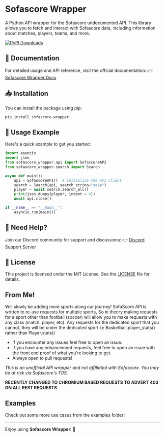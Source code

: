 # Sofascore Wrapper

A Python API wrapper for the Sofascore undocumented API. This library allows you to fetch and interact with Sofascore data, including information about matches, players, teams, and more.

[![PyPI Downloads](https://static.pepy.tech/badge/sofascore-wrapper)](https://pepy.tech/projects/sofascore-wrapper)

## 📖 Documentation
For detailed usage and API reference, visit the official documentation:
👉 [Sofascore Wrapper Docs](https://tommhe14.github.io/sofascore-wrapper)

## 📥 Installation
You can install the package using pip:
```bash
pip install sofascore-wrapper
```

## 🚀 Usage Example
Here's a quick example to get you started:
```python
import asyncio
import json
from sofascore_wrapper.api import SofascoreAPI
from sofascore_wrapper.search import Search

async def main():
    api = SofascoreAPI()  # Initialize the API client
    search = Search(api, search_string="saka")
    player = await search.search_all()
    print(json.dumps(player, indent = 4))
    await api.close()

if __name__ == "__main__":
    asyncio.run(main())
```

## 💬 Need Help?
Join our Discord community for support and discussions:
👉 [Discord Support Server](https://discord.gg/pGYmZxUKB7)

## 📜 License
This project is licensed under the MIT License. See the [LICENSE](LICENSE) file for details.

## From Me!
Will slowly be adding more sports along our journey! SofaScore API is written to re-use requests for multiple sports, So in theory making requests for a sport other than football (soccer) will allow you to make requests with any class (match, player, etc). Any requests for the dedicated sport that you cannot, they will be under the dedicated sport i.e Basketball.player_stats() rather than Player.stats()

- If you encounter any issues feel free to open an issue.
- If you have any enhancement requests, feel free to open an issue with the front end proof of what you're looking to get.
- Always open to pull requests!

*This is an unofficial API wrapper and not affiliated with Sofascore. You may be at risk via Sofascore's TOS.*

**RECENTLY CHANGED TO CHROMIUM BASED REQUESTS TO ADVERT 403 ON ALL REST REQUESTS**

## Examples
Check out some more use cases from the examples folder!

---
Enjoy using **Sofascore Wrapper**! 🎉

